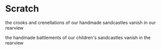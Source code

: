 # Scratch

the crooks and crenellations
of our handmade sandcastles
vanish in our rearview

the handmade battlements
of our children's sandcastles
vanish in the rearview

